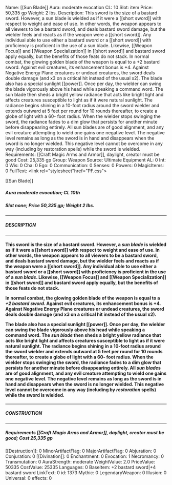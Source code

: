 Name: [[Sun Blade]]
Aura: moderate evocation
CL: 10
Slot: item
Price: 50,335 gp
Weight: 2 lbs.
Description: This sword is the size of a bastard sword. However, a sun blade is wielded as if it were a [[short sword]] with respect to weight and ease of use. In other words, the weapon appears to all viewers to be a bastard sword, and deals bastard sword damage, but the wielder feels and reacts as if the weapon were a [[short sword]]. Any individual able to use either a bastard sword or a [[short sword]] with proficiency is proficient in the use of a sun blade. Likewise, [[Weapon Focus]] and [[Weapon Specialization]] in [[short sword]] and bastard sword apply equally, but the benefits of those feats do not stack. In normal combat, the glowing golden blade of the weapon is equal to a +2 bastard sword. Against evil creatures, its enhancement bonus is +4. Against Negative Energy Plane creatures or undead creatures, the sword deals double damage (and x3 on a critical hit instead of the usual x2). The blade also has a special sunlight [[power]]. Once per day, the wielder can swing the blade vigorously above his head while speaking a command word. The sun blade then sheds a bright yellow radiance that acts like bright light and affects creatures susceptible to light as if it were natural sunlight. The radiance begins shining in a 10-foot radius around the sword wielder and extends outward at 5 feet per round for 10 rounds thereafter, to create a globe of light with a 60- foot radius. When the wielder stops swinging the sword, the radiance fades to a dim glow that persists for another minute before disappearing entirely. All sun blades are of good alignment, and any evil creature attempting to wield one gains one negative level. The negative level remains as long as the sword is in hand and disappears when the sword is no longer wielded. This negative level cannot be overcome in any way (including by restoration spells) while the sword is wielded.
Requirements: [[Craft Magic Arms and Armor]], daylight, creator must be good
Cost: 25,335 gp
Group: Weapon
Source: Ultimate Equipment
AL: 0
Int: 0
Wis: 0
Cha: 0
Ego: 0
Communication: 0
Senses: 0
Powers: 0
MagicItems: 0
FullText: <link rel="stylesheet"href="PF.css"><div class="heading"><p class="alignleft">[[Sun Blade]]</p><div style="clear: both;"></div></div><div><h5><b>Aura </b>moderate evocation; <b>CL </b>10th</h5><h5><b>Slot </b>none; <b>Price </b>50,335 gp; <b>Weight </b>2 lbs.</h5></div><hr/><div><h5><b>DESCRIPTION</b></h5></div><hr/><div><h4><p>This sword is the size of a bastard sword. However, a <i>sun blade</i> is wielded as if it were a [[short sword]] with respect to weight and ease of use. In other words, the weapon appears to all viewers to be a bastard sword, and deals bastard sword damage, but the wielder feels and reacts as if the weapon were a [[short sword]]. Any individual able to use either a bastard sword or a [[short sword]] with proficiency is proficient in the use of a <i>sun blade</i>. Likewise, [[Weapon Focus]] and [[Weapon Specialization]] in [[short sword]] and bastard sword apply equally, but the benefits of those feats do not stack. </p><p>In normal combat, the glowing golden blade of the weapon is equal to a <i>+2 bastard sword</i>. Against evil creatures, its enhancement bonus is +4. Against Negative Energy Plane creatures or undead creatures, the sword deals double damage (and x3 on a critical hit instead of the usual x2). </p><p>The blade also has a special sunlight [[power]]. Once per day, the wielder can swing the blade vigorously above his head while speaking a command word. The <i>sun blade</i> then sheds a bright yellow radiance that acts like bright light and affects creatures susceptible to light as if it were natural sunlight. The radiance begins shining in a 10-foot radius around the sword wielder and extends outward at 5 feet per round for 10 rounds thereafter, to create a globe of light with a 60- foot radius. When the wielder stops swinging the sword, the radiance fades to a dim glow that persists for another minute before disappearing entirely. All <i>sun blade</i>s are of good alignment, and any evil creature attempting to wield one gains one negative level. The negative level remains as long as the sword is in hand and disappears when the sword is no longer wielded. This negative level cannot be overcome in any way (including by <i>restoration</i> spells) while the sword is wielded.</p></h4></div><hr/><div><h5><b>CONSTRUCTION</b></h5></div><hr/><div><h5><b>Requirements </b>[[Craft Magic Arms and Armor]], <i>daylight</i>, creator must be good; <b>Cost </b>25,335 gp</h5></div>
[[Destruction]]: 0
MinorArtifactFlag: 0
MajorArtifactFlag: 0
Abjuration: 0
Conjuration: 0
[[Divination]]: 0
Enchantment: 0
Evocation: 1
Necromancy: 0
Transmutation: 0
AuraStrength: moderate
WeightValue: 2.0
PriceValue: 50335
CostValue: 25335
Languages: 0
BaseItem: +2 bastard sword|+4 bastard sword
LinkText: 0
id: 1373
Mythic: 0
LegendaryWeapon: 0
Illusion: 0
Universal: 0
effects: 0
